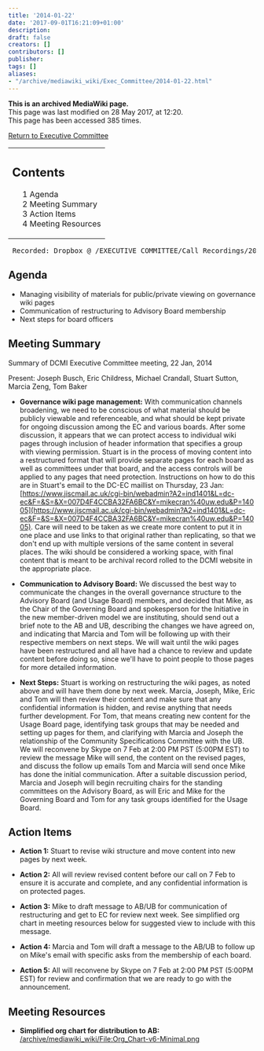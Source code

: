 ```yaml
---
title: '2014-01-22'
date: '2017-09-01T16:21:09+01:00'
description: 
draft: false
creators: []
contributors: []
publisher: 
tags: []
aliases:
- "/archive/mediawiki_wiki/Exec_Committee/2014-01-22.html"
---
```


 **This is an archived MediaWiki page.**  
This page was last modified on 28 May 2017, at 12:20.  
This page has been accessed 385 times.

[Return to Executive Committee](/archive/mediawiki_wiki/Exec_Committee "Exec Committee")

<table id="toc" class="toc">
  <tr>
    <td>
      <div id="toctitle">
        <h2>Contents</h2>
      </div>
      <ul>
        <li class="toclevel-1 tocsection-1"><a href="#Agenda"><span class="tocnumber">1</span> <span class="toctext">Agenda</span></a></li>
        <li class="toclevel-1 tocsection-2"><a href="#Meeting_Summary"><span class="tocnumber">2</span> <span class="toctext">Meeting Summary</span></a></li>
        <li class="toclevel-1 tocsection-3"><a href="#Action_Items"><span class="tocnumber">3</span> <span class="toctext">Action Items</span></a></li>
        <li class="toclevel-1 tocsection-4"><a href="#Meeting_Resources"><span class="tocnumber">4</span> <span class="toctext">Meeting Resources</span></a></li>
      </ul>
    </td>
  </tr>
</table>


<pre> Recorded: Dropbox @ /EXECUTIVE COMMITTEE/Call_Recordings/2014-01-22.mov
</pre>
## Agenda 

- Managing visibility of materials for public/private viewing on governance wiki pages
- Communication of restructuring to Advisory Board membership
- Next steps for board officers

## Meeting Summary 

Summary of DCMI Executive Committee meeting, 22 Jan, 2014

Present: Joseph Busch, Eric Childress, Michael Crandall, Stuart Sutton, Marcia Zeng, Tom Baker

- **Governance wiki page management:** With communication channels broadening, we need to be conscious of what material should be publicly viewable and referenceable, and what should be kept private for ongoing discussion among the EC and various boards. After some discussion, it appears that we can protect access to individual wiki pages through inclusion of header information that specifies a group with viewing permission. Stuart is in the process of moving content into a restructured format that will provide separate pages for each board as well as committees under that board, and the access controls will be applied to any pages that need protection. Instructions on how to do this are in Stuart's email to the DC-EC maillist on Thursday, 23 Jan: [https://www.jiscmail.ac.uk/cgi-bin/webadmin?A2=ind1401&L=dc-ec&F=&S=&X=007D4F4CCBA32FA6BC&Y=mikecran%40uw.edu&P=14005](https://www.jiscmail.ac.uk/cgi-bin/webadmin?A2=ind1401&L=dc-ec&F=&S=&X=007D4F4CCBA32FA6BC&Y=mikecran%40uw.edu&P=14005). Care will need to be taken as we create more content to put it in one place and use links to that original rather than replicating, so that we don't end up with multiple versions of the same content in several places. The wiki should be considered a working space, with final content that is meant to be archival record rolled to the DCMI website in the appropriate place.

- **Communication to Advisory Board:** We discussed the best way to communicate the changes in the overall governance structure to the Advisory Board (and Usage Board) members, and decided that Mike, as the Chair of the Governing Board and spokesperson for the Initiative in the new member-driven model we are instituting, should send out a brief note to the AB and UB, describing the changes we have agreed on, and indicating that Marcia and Tom will be following up with their respective members on next steps. We will wait until the wiki pages have been restructured and all have had a chance to review and update content before doing so, since we'll have to point people to those pages for more detailed information. 

- **Next Steps:** Stuart is working on restructuring the wiki pages, as noted above and will have them done by next week. Marcia, Joseph, Mike, Eric and Tom will then review their content and make sure that any confidential information is hidden, and revise anything that needs further development. For Tom, that means creating new content for the Usage Board page, identifying task groups that may be needed and setting up pages for them, and clarifying with Marcia and Joseph the relationship of the Community Specifications Committee with the UB. We will reconvene by Skype on 7 Feb at 2:00 PM PST (5:00PM EST) to review the message Mike will send, the content on the revised pages, and discuss the follow up emails Tom and Marcia will send once Mike has done the initial communication. After a suitable discussion period, Marcia and Joseph will begin recruiting chairs for the standing committees on the Advisory Board, as will Eric and Mike for the Governing Board and Tom for any task groups identified for the Usage Board.

## Action Items 

- **Action 1:** Stuart to revise wiki structure and move content into new pages by next week.

- **Action 2:** All will review revised content before our call on 7 Feb to ensure it is accurate and complete, and any confidential information is on protected pages.

- **Action 3:** Mike to draft message to AB/UB for communication of restructuring and get to EC for review next week. See simplified org chart in meeting resources below for suggested view to include with this message.

- **Action 4:** Marcia and Tom will draft a message to the AB/UB to follow up on Mike's email with specific asks from the membership of each board.

- **Action 5:** All will reconvene by Skype on 7 Feb at 2:00 PM PST (5:00PM EST) for review and confirmation that we are ready to go with the announcement.

## Meeting Resources 

- **Simplified org chart for distribution to AB:** [/archive/mediawiki_wiki/File:Org\_Chart-v6-Minimal.png](/archive/mediawiki_wiki/files/Org_Chart-v6-Minimal.png)

